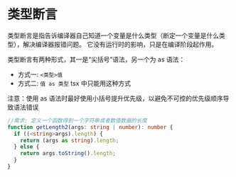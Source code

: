 # 类型断言

类型断言是指告诉编译器自己知道一个变量是什么类型（断定一个变量是什么类型），解决编译器报错问题。 它没有运行时的影响，只是在编译阶段起作用。

类型断言有两种形式，其一是“尖括号”语法，另一个为 as 语法：

- 方式一: `<类型>值`
- 方式二: `值 as 类型` tsx 中只能用这种方式

注意：使用 as 语法时最好使用小括号提升优先级，以避免不可控的优先级顺序导致语法错误

```ts
//需求: 定义一个函数得到一个字符串或者数值数据的长度
function getLength2(args: string | number): number {
  if ((<string>args).length) {
    return (args as string).length;
  } else {
    return args.toString().length;
  }
}
```
